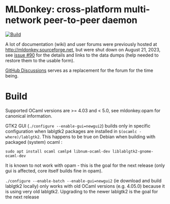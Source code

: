 # MLDonkey: cross-platform multi-network peer-to-peer daemon

[![Build](https://github.com/ygrek/mldonkey/actions/workflows/workflow.yml/badge.svg)](https://github.com/ygrek/mldonkey/actions/workflows/workflow.yml)

A lot of documentation (wiki) and user forums were previously hosted at http://mldonkey.sourceforge.net, but were shut down on August 21, 2023,
see [issue #90](https://github.com/ygrek/mldonkey/issues/90) for the details and links to the data dumps (help needed to restore them to the usable form).

[GitHub Discussions](https://github.com/ygrek/mldonkey/discussions) serves as a replacement for the forum for the time being.

Build
=====

Supported OCaml versions are >= 4.03 and < 5.0, see mldonkey.opam for canonical information.

GTK2 GUI (`./configure --enable-gui=newgui2`) builds only in specific configuration when lablgtk2 packages
are installed in `$(ocamlc -where)/lablgtk2`. This happens to be true on Debian when building with packaged (system) ocaml :

    sudo apt install ocaml camlp4 libnum-ocaml-dev liblablgtk2-gnome-ocaml-dev

It is known to not work with opam - this is the goal for the next release (only gui is affected, core itself builds fine in opam).

`./configure --enable-batch --enable-gui=newgui2` (ie download and build lablgtk2 locally) only works with old OCaml versions (e.g. 4.05.0)
because it is using very old lablgtk2.  Upgrading to the newer lablgtk2 is the goal for the next release
